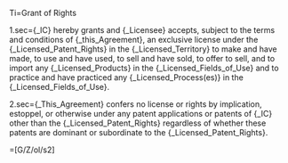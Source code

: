 Ti=Grant of Rights

1.sec={_IC} hereby grants and {_Licensee} accepts, subject to the terms and conditions of {_this_Agreement}, an exclusive license under the {_Licensed_Patent_Rights} in the {_Licensed_Territory} to make and have made, to use and have used, to sell and have sold, to offer to sell, and to import any {_Licensed_Products} in the {_Licensed_Fields_of_Use} and to practice and have practiced any {_Licensed_Process(es)} in the {_Licensed_Fields_of_Use}.

2.sec={_This_Agreement} confers no license or rights by implication, estoppel, or otherwise under any patent applications or patents of {_IC} other than the {_Licensed_Patent_Rights} regardless of whether these patents are dominant or subordinate to the {_Licensed_Patent_Rights}.

=[G/Z/ol/s2]
